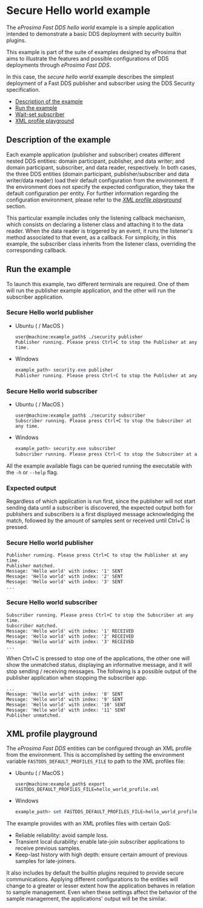 # Secure Hello world example

The *eProsima Fast DDS hello world* example is a simple application intended to demonstrate a basic DDS deployment with security builtin plugins.

This example is part of the suite of examples designed by eProsima that aims to illustrate the features and possible configurations of DDS deployments through *eProsima Fast DDS*.

In this case, the *secure hello world* example describes the simplest deployment of a Fast DDS publisher and subscriber using the DDS Security specification.

* [Description of the example](#description-of-the-example)
* [Run the example](#run-the-example)
* [Wait-set subscriber](#wait-set-subscriber)
* [XML profile playground](#xml-profile-playground)

## Description of the example

Each example application (publisher and subscriber) creates different nested DDS entities: domain participant, publisher, and data writer; and domain participant, subscriber, and data reader, respectively.
In both cases, the three DDS entities (domain participant, publisher/subscriber and data writer/data reader) load their default configuration from the environment.
If the environment does not specify the expected configuration, they take the default configuration per entity.
For further information regarding the configuration environment, please refer to the *[XML profile playground](#xml-profile-playground)* section.

This particular example includes only the listening callback mechanism, which consists on declaring a listener class and attaching it to the data reader. When the data reader is triggered by an event, it runs the listener's method associated to that event, as a callback.
For simplicity, in this example, the subscriber class inherits from the listener class, overriding the corresponding callback.

## Run the example

To launch this example, two different terminals are required.
One of them will run the publisher example application, and the other will run the subscriber application.

### Secure Hello world publisher

* Ubuntu ( / MacOS )

    ```shell
    user@machine:example_path$ ./security publisher
    Publisher running. Please press Ctrl+C to stop the Publisher at any time.
    ```

* Windows

    ```powershell
    example_path> security.exe publisher
    Publisher running. Please press Ctrl+C to stop the Publisher at any time.
    ```

### Secure Hello world subscriber

* Ubuntu ( / MacOS )

    ```shell
    user@machine:example_path$ ./security subscriber
    Subscriber running. Please press Ctrl+C to stop the Subscriber at any time.
    ```

* Windows

    ```powershell
    example_path> security.exe subscriber
    Subscriber running. Please press Ctrl+C to stop the Subscriber at any time.
    ```

All the example available flags can be queried running the executable with the ``-h`` or ``--help`` flag.

### Expected output

Regardless of which application is run first, since the publisher will not start sending data until a subscriber is discovered, the expected output both for publishers and subscribers is a first displayed message acknowledging the match, followed by the amount of samples sent or received until Ctrl+C is pressed.

### Secure Hello world publisher

```shell
Publisher running. Please press Ctrl+C to stop the Publisher at any time.
Publisher matched.
Message: 'Hello world' with index: '1' SENT
Message: 'Hello world' with index: '2' SENT
Message: 'Hello world' with index: '3' SENT
...
```

### Secure Hello world subscriber

```shell
Subscriber running. Please press Ctrl+C to stop the Subscriber at any time.
Subscriber matched.
Message: 'Hello world' with index: '1' RECEIVED
Message: 'Hello world' with index: '2' RECEIVED
Message: 'Hello world' with index: '3' RECEIVED
...
```

When Ctrl+C is pressed to stop one of the applications, the other one will show the unmatched status, displaying an informative message, and it will stop sending / receiving messages.
The following is a possible output of the publisher application when stopping the subscriber app.

```shell
...
Message: 'Hello world' with index: '8' SENT
Message: 'Hello world' with index: '9' SENT
Message: 'Hello world' with index: '10' SENT
Message: 'Hello world' with index: '11' SENT
Publisher unmatched.
```

## XML profile playground

The *eProsima Fast DDS* entities can be configured through an XML profile from the environment.
This is accomplished by setting the environment variable ``FASTDDS_DEFAULT_PROFILES_FILE`` to path to the XML profiles file:

* Ubuntu ( / MacOS )

    ```shell
    user@machine:example_path$ export FASTDDS_DEFAULT_PROFILES_FILE=hello_world_profile.xml
    ```

* Windows

    ```powershell
    example_path> set FASTDDS_DEFAULT_PROFILES_FILE=hello_world_profile.xml
    ```

The example provides with an XML profiles files with certain QoS:

- Reliable reliability: avoid sample loss.
- Transient local durability: enable late-join subscriber applications to receive previous samples.
- Keep-last history with high depth: ensure certain amount of previous samples for late-joiners.

It also includes by default the builtin plugins required to provide secure communications. 
Applying different configurations to the entities will change to a greater or lesser extent how the application behaves in relation to sample management.
Even when these settings affect the behavior of the sample management, the applications' output will be the similar.
